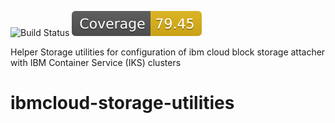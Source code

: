 ![Build Status](https://travis-ci.com/IBM/ibmcloud-storage-utilities.svg?branch=master)
[![Coverage](https://github.com/IBM/ibmcloud-storage-utilities/blob/gh-pages/block-storage-attacher/coverage/master/badge.svg)](https://github.com/IBM/ibmcloud-storage-utilities/blob/gh-pages/block-storage-attacher/coverage/master/cover.html)

Helper Storage utilities for configuration of ibm cloud block storage attacher with IBM Container Service (IKS) clusters
# ibmcloud-storage-utilities

